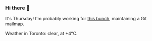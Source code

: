 ### Hi there :wave:

It's Thursday! I'm probably working for [this bunch](https://github.com/kohofinancial), maintaining a Git mailmap.

Weather in Toronto: clear, at +4°C.
